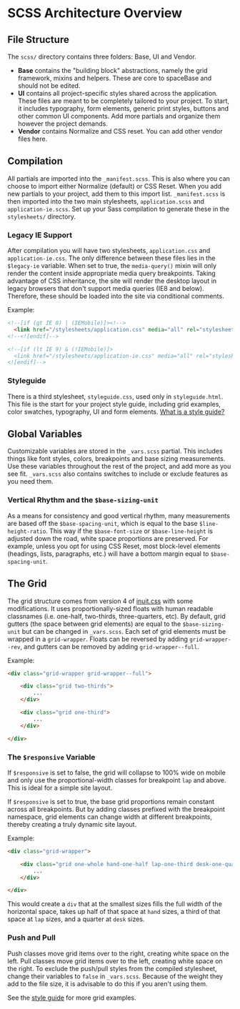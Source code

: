 # SCSS Architecture Overview

## File Structure

The `scss/` directory contains three folders: Base, UI and Vendor.

- **Base** contains the "building block" abstractions, namely the grid framework, mixins and helpers. These are core to spaceBase and should not be edited.
- **UI** contains all project-specific styles shared across the application. These files are meant to be completely tailored to your project. To start, it includes typography, form elements, generic print styles, buttons and other common UI components. Add more partials and  organize them however the project demands.
- **Vendor** contains Normalize and CSS reset. You can add other vendor files here.


## Compilation

All partials are imported into the `_manifest.scss`. This is also where you can choose to import either Normalize (default) or CSS Reset. When you add new partials to your project, add them to this import list. `_manifest.scss` is then imported into the two main stylesheets, `application.scss` and `application-ie.scss`. Set up your Sass compilation to generate these in the `stylesheets/` directory.

### Legacy IE Support

After compilation you will have two stylesheets, `application.css` and `application-ie.css`. The only difference between these files lies in the `$legacy-ie` variable. When set to true, the `media-query()` mixin will only render the content inside appropriate media query breakpoints. Taking advantage of CSS inheritance, the site will render the desktop layout in legacy browsers that don't support media queries (IE8 and below). Therefore, these should be loaded into the site via conditional comments.

Example:
~~~html
<!--[if (gt IE 8) | (IEMobile)]><!-->
  <link href="/stylesheets/application.css" media="all" rel="stylesheet" type="text/css" />
<!--<![endif]-->

<!--[if (lt IE 9) & (!IEMobile)]>
  <link href="/stylesheets/application-ie.css" media="all" rel="stylesheet" type="text/css" />
<![endif]-->
~~~

### Styleguide

There is a third stylesheet, `styleguide.css`, used only in `styleguide.html`. This file is the start for your project style guide, including grid examples, color swatches, typography, UI and form elements. [What is a style guide?](http://alistapart.com/article/creating-style-guides)


## Global Variables

Customizable variables are stored in the `_vars.scss` partial. This includes things like font styles, colors, breakpoints and base sizing measurements. Use these variables throughout the rest of the project, and add more as you see fit. `_vars.scss` also contains switches to include or exclude features as you need them.

### Vertical Rhythm and the `$base-sizing-unit`

As a means for consistency and good vertical rhythm, many measurements are based off the `$base-spacing-unit`, which is equal to the base `$line-height-ratio`. This way if the `$base-font-size` or `$base-line-height` is adjusted down the road, white space proportions are preserved. For example, unless you opt for using CSS Reset, most block-level elements (headings, lists, paragraphs, etc.) will have a bottom margin equal to `$base-spacing-unit`.


## The Grid

The grid structure comes from version 4 of [inuit.css](https://github.com/csswizardry/inuit.css) with some modifications. It uses proportionally-sized floats with human readable classnames (i.e. one-half, two-thirds, three-quarters, etc). By default, grid gutters (the space between grid elements) are equal to the `$base-sizing-unit` but can be changed in `_vars.scss`. Each set of grid elements must be wrapped in a `grid-wrapper`. Floats can be reversed by adding `grid-wrapper--rev`, and gutters can be removed by adding `grid-wrapper--full`.

Example:
~~~html
<div class="grid-wrapper grid-wrapper--full">

    <div class="grid two-thirds">
        ...
    </div>

    <div class="grid one-third">
        ...
    </div>

</div>
~~~

### The `$responsive` Variable

If `$responsive` is set to false, the grid will collapse to 100% wide on mobile and only use the  proportional-width classes for breakpoint `lap` and above. This is ideal for a simple site layout.

If `$responsive` is set to true, the base grid proportions remain constant across all breakpoints. But by adding classes prefixed with the breakpoint namespace, grid elements can change width at different breakpoints, thereby creating a truly dynamic site layout.

Example:
~~~html
<div class="grid-wrapper">

    <div class="grid one-whole hand-one-half lap-one-third desk-one-quarter">
        ...
    </div>

</div>
~~~

This would create a `div` that at the smallest sizes fills the full width of the horizontal space, takes up half of that space at `hand` sizes, a third of that space at `lap` sizes, and a quarter at `desk` sizes.

### Push and Pull

Push classes move grid items over to the right, creating white space on the left. Pull classes move grid items over to the left, creating white space on the right. To exclude the push/pull styles from the compiled stylesheet, change their variables to `false` in `_vars.scss`. Because of the weight they add to the file size, it is advisable to do this if you aren't using them.

See the [style guide](../styleguide.html) for more grid examples.

